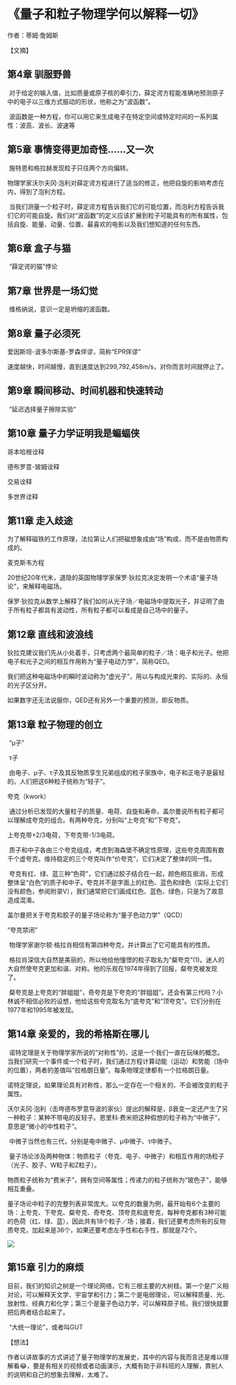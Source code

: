 # 《量子和粒子物理学何以解释一切》

作者：蒂姆·詹姆斯

【文摘】
## 第4章 驯服野兽  
  
 对于给定的输入值，比如质量或原子核的牵引力，薛定谔方程能准确地预测原子中的电子以三维方式振动的形状，他称之为“波函数”。  
  
 波函数是一种方程，你可以用它来生成电子在特定空间或特定时间的一系列属性：波高、波长、波速等  
  
## 第5章 事情变得更加奇怪……又一次  
  
 施特恩和格拉赫发现粒子只往两个方向偏转。  
  
物理学家沃尔夫冈·泡利对薛定谔方程进行了适当的修正，他把自旋的影响考虑在内，得到了泡利方程。  
  
 当我们测量一个粒子时，薛定谔方程告诉我们它的可能位置，而泡利方程告诉我们它的可能自旋。我们对“波函数”的定义应该扩展到粒子可能具有的所有属性，包括自旋、能量、动量、位置、最喜欢的电影以及我们想知道的任何东西。  
  
## 第6章 盒子与猫  
  

 “薛定谔的猫”悖论  
  
## 第7章 世界是一场幻觉  
  
 维格纳说，意识一定是坍缩的波函数。  
  
## 第8章 量子必须死  
  
爱因斯坦-波多尔斯基-罗森佯谬，简称“EPR佯谬”  
  
速度越快，时间越慢，直到速度达到299,792,458m/s，对你而言时间就停止了。  
  
## 第9章 瞬间移动、时间机器和快速转动  
  
 “延迟选择量子擦除实验”  
  
## 第10章 量子力学证明我是蝙蝠侠  
  
哥本哈根诠释  
  
德布罗意-玻姆诠释  
  
交易诠释  
  
多世界诠释  
  
## 第11章 走入歧途  
  
为了解释磁铁的工作原理，法拉第让人们把磁想象成由“场”构成，而不是由物质构成的。  
  
麦克斯韦方程  
  
20世纪20年代末，退隐的英国物理学家保罗·狄拉克决定发明一个术语“量子场论”，来解释电磁场。  
  
保罗·狄拉克从数学上解释了我们如何从光子场／电磁场中提取光子，并证明了由于所有粒子都具有波动性，所有粒子都可以看成是自己场中的量子。  
  
## 第12章 直线和波浪线  
  
狄拉克建议我们先从小处着手，只考虑两个最简单的粒子／场：电子和光子。他把电子和光子之间的相互作用称为“量子电动力学”，简称QED。  
  
我们把这种电磁场中的瞬时波动称为“虚光子”，用以与构成光束的、实际的、永恒的光子区分开。  
  
如果数字还无法说服你，QED还有另外一个重要的预测，即反物质。  
  
## 第13章 粒子物理的创立  
  
 “μ子”  
  
 τ子  
  
 由电子、μ子、τ子及其反物质孪生兄弟组成的粒子家族中，电子和正电子是最轻的。人们把这6种粒子统称为“轻子”。  
  
夸克（kwork）  
  
 通过分析已发现的大量粒子的质量、电荷、自旋和寿命，盖尔曼说所有粒子都可以理解成夸克的组合。有两种夸克，分别叫“上夸克”和“下夸克”。  
  
上夸克带+2/3电荷，下夸克带-1/3电荷。  
  
 质子和中子各由三个夸克组成，考虑到海森堡不确定性原理，这些夸克周围有数千个虚夸克。维持稳定的三个夸克叫作“价夸克”，它们决定了整体的同一性。  
  
 夸克有红、绿、蓝三种“色荷”，它们通过胶子结合在一起，颜色相互抵消，形成整体呈“白色”的质子和中子。夸克并不是字面上的红色、蓝色和绿色（实际上它们没有颜色，参阅附录Ⅴ），我们通常把它们画成红色、蓝色、绿色，只是为了故意造成混淆。  
  
盖尔曼把关于夸克和胶子的量子场论称为“量子色动力学”（QCD）  
  
“夸克禁闭”  
  
 物理学家谢尔顿·格拉肖相信有第四种夸克，并计算出了它可能具有的性质。  
  
 格拉肖深信大自然是美丽的，所以他给他憧憬的粒子取名为“粲夸克”(1)。迷人的大自然使夸克更加和谐、对称。他的乐观在1974年得到了回报，粲夸克被发现了。  
  
 粲夸克是上夸克的“胖姐姐”，奇夸克是下夸克的“胖姐姐”。还会有第三代吗？小林诚不相信必败的设想，他给这些夸克取名为“底夸克”和“顶夸克”。它们分别在1977年和1995年被发现。  
  
## 第14章 亲爱的，我的希格斯在哪儿  
  
 诺特定理是关于物理学家所说的“对称性”的，这是一个我们一直在玩味的概念。当我们研究一个事件或一个粒子时，我们通过方程计算动能（运动）和势能（场中的位置），两者的差值叫“拉格朗日量”。每条物理定律都有一个拉格朗日量。  
  
诺特定理说，如果理论具有对称性，那么一定存在一个相关的、不会被改变的粒子属性。  
  
沃尔夫冈·泡利（击垮德布罗意导波的家伙）提出的解释是，β衰变一定还产生了另一种粒子：某种不带电的反轻子。恩里科·费米把这种假想的粒子称为“中微子”，意思是“微小的中性粒子”。  
  
 中微子当然也有三代，分别是电中微子、μ中微子、τ中微子。  
  
 量子场论涉及两种物体：物质粒子（夸克、电子、中微子）和相互作用的场粒子（光子、胶子、W粒子和Z粒子）。  
  
物质粒子统称为“费米子”，拥有空间等属性；传递力的粒子统称为“玻色子”，能够相互重叠。  
  
量子场论中粒子的完整列表非常庞大。以夸克的数量为例，最开始有6个主要的场：上夸克、下夸克、粲夸克、奇夸克、顶夸克和底夸克，每种夸克都有3种可能的色荷（红、绿、蓝），因此共有18个粒子／场；接着，我们还要考虑所有的反物质夸克，加起来是36个，如果还要考虑左手性和右手性，那就是72个。  


![](https://hefengbao.github.io/assets/images/202207091851543.jpeg)
  
## 第15章 引力的麻烦  
  
目前，我们的知识之树是一个理论网络，它有三根主要的大树枝。第一个是广义相对论，可以解释天文学、宇宙学和引力；第二个是电弱理论，可以解释质量、光、放射性、经典力和化学；第三个是量子色动力学，可以解释原子核。我们很快就要把后两者结合起来了。  
  
 “大统一理论”，或者叫GUT

【想法】

作者以讲故事的方式讲述了量子物理学的发展史，其中的内容与我而言还是难以理解看😂，要是有相关的视频或者动画演示，大概有助于非科班的人理解，靠别人的说明和自己的想象去理解，太难了。